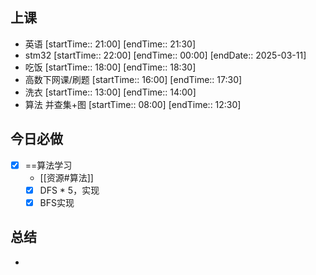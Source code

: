 ## 上课
-  英语 [startTime:: 21:00]  [endTime:: 21:30]
-  stm32 [startTime:: 22:00]  [endTime:: 00:00]  [endDate:: 2025-03-11]
-  吃饭 [startTime:: 18:00]  [endTime:: 18:30]
-  高数下网课/刷题 [startTime:: 16:00]  [endTime:: 17:30]
-  洗衣 [startTime:: 13:00]  [endTime:: 14:00]
-  算法 并查集+图 [startTime:: 08:00]  [endTime:: 12:30]
## 今日必做
* [x] ==算法学习
	* [[资源#算法]]
	* [x] DFS * 5，实现
	* [x] BFS实现
## 总结
* 